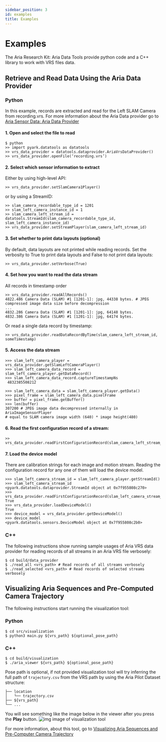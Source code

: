 ```yaml
---
sidebar_position: 3
id: examples
title: Examples
---
```


# Examples

The Aria Research Kit: Aria Data Tools provide python code and a C++ library to work with VRS files data.


## Retrieve and Read Data Using the Aria Data Provider

### Python

In this example, records are extracted and read for the Left SLAM Camera from recording.vrs.
For more information about the Aria Data provider go to [Aria Sensor Data: Aria Data Provider](howto/dataprovider.md)


#### 1. Open and select the file to read

```
$ python
>> import pyark.datatools as datatools
>> vrs_data_provider = datatools.dataprovider.AriaVrsDataProvider()
>> vrs_data_provider.openFile(‘recording.vrs’)
```



#### 2. Select which sensor information to extract

Either by using high-level API:


```
>> vrs_data_provider.setSlamCamera1Player()
```


or by using a StreamID:


```
>> slam_camera_recordable_type_id = 1201
>> slam_left_camera_instance_id = 1
>> slam_camera_left_stream_id = datatools.StreamId(slam_camera_recordable_type_id, slam_left_camera_instance_id)
>> vrs_data_provider.setStreamPlayer(slam_camera_left_stream_id)
```



#### 3.  Set whether to print data layouts (optional)

By default, data layouts are not printed while reading records. Set the verbosity to True to print data layouts and False to not print data layouts:


```
>> vrs_data_provider.setVerbose(True)
```



#### 4. Set how you want to read the data stream

All records in timestamp order


```
>> vrs_data_provider.readAllRecords()
4822.486 Camera Data (SLAM) #1 [1201-1]: jpg, 44338 bytes. # JPEG compressed image data size before decompression
...
4832.286 Camera Data (SLAM) #1 [1201-1]: jpg, 64148 bytes.
4832.386 Camera Data (SLAM) #1 [1201-1]: jpg, 64174 bytes.
```


Or read a single data record by timestamp:


```
>> vrs_data_provider.readDataRecordByTime(slam_camera_left_stream_id, someTimestamp)
```



#### 5. Access the data stream

```
>>> slam_left_camera_player = vrs_data_provider.getSlamLeftCameraPlayer()
>>> slam_left_camera_data_record = slam_left_camera_player.getDataRecord()
>>> slam_left_camera_data_record.captureTimestampNs
 4832385508212

>>> slam_left_camera_data = slam_left_camera_player.getData()
>>> pixel_frame = slam_left_camera_data.pixelFrame
>>> buffer = pixel_frame.getBuffer()
>>> len(buffer)
307200 # JPEG image data decompressed internally in AriaImageSensorPlayer
# equal to SLAM camera image width (640) * image height(480)

```



#### 6. Read the first configuration record of a stream:

```
>> vrs_data_provider.readFirstConfigurationRecord(slam_camera_left_stream_id)
```



#### 7. Load the device model

There are calibration strings for each image and motion stream. Reading the configuration record for any one of them will load the device model.


```
>>> slam_left_camera_stream_id = slam_left_camera_player.getStreamId()
>>> slam_left_camera_stream_id
<pyark.datatools.dataprovider.StreamId object at 0x7f955808c270>
>>> vrs_data_provider.readFirstConfigurationRecord(slam_left_camera_stream_id)
True
>>> vrs_data_provider.loadDeviceModel()
True
>>> device_model = vrs_data_provider.getDeviceModel()
>>> device_model
<pyark.datatools.sensors.DeviceModel object at 0x7f955808c2b0>
```



### C++

The following instructions show running sample usages of Aria VRS data provider for reading records of all streams in an Aria VRS file verbosely:


```
$ cd build/data_provider
$ ./read_all <vrs_path> # Read records of all streams verbosely
$ ./read_selected <vrs_path> # Read records of selected streams verbosely
```



## Visualizing Aria Sequences and Pre-Computed Camera Trajectory

The following instructions start running the visualization tool:


### Python

```
$ cd src/visualization
$ python3 main.py ${vrs_path} ${optional_pose_path}
```



### C++

```
$ cd build/visualization
$ ./aria_viewer ${vrs_path} ${optional_pose_path}
```


Pose path is optional, if not provided visualization tool will try inferring the full path of `trajectory.csv` from the VRS path by using the Aria Pilot Dataset structure:


```
├── location
│   └── trajectory.csv
├── ${vrs_path}
└── ...
```


You will see something like the image below in the viewer after you press the **Play** button.
![img image of visualization tool](/img/docs/aria_viewer.png)

For more information, about this tool, go to [Visualizing Aria Sequences and Pre-Computer Camera Trajectory](howto/visualizing.md)
